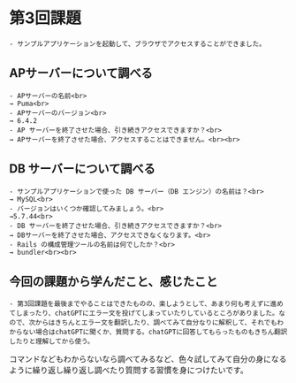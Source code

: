 # 第3回課題<br>
    - サンプルアプリケーションを起動して、ブラウザでアクセスすることができました。
## APサーバーについて調べる<br>
    - APサーバーの名前<br>
    → Puma<br>
    - APサーバーのバージョン<br>
    → 6.4.2
    - AP サーバーを終了させた場合、引き続きアクセスできますか？<br>
    → APサーバーを終了させた場合、アクセスすることはできません。<br><br>

## DB サーバーについて調べる<br>
    - サンプルアプリケーションで使った DB サーバー（DB エンジン）の名前は？<br>
    → MySQL<br>
    - バージョンはいくつか確認してみましょう。<br>
    →5.7.44<br>
    - DB サーバーを終了させた場合、引き続きアクセスできますか？<br>
    → DBサーバーを終了させた場合、アクセスできなくなります。<br>
    - Rails の構成管理ツールの名前は何でしたか？<br>
    → bundler<br><br>

## 今回の課題から学んだこと、感じたこと<br>
    - 第3回課題を最後までやることはできたものの、楽しようとして、あまり何も考えずに進めてしまったり、chatGPTにエラー文を投げてしまっていたりしているところがありました。なので、次からはきちんとエラー文を翻訳したり、調べてみて自分なりに解釈して、それでもわからない場合はchatGPTに聞くか、質問する。chatGPTに回答してもらったものもきちん翻訳したりと理解してから使う。
コマンドなどもわからないなら調べてみるなど、色々試してみて自分の身になるように繰り返し繰り返し調べたり質問する習慣を身につけたいです。

